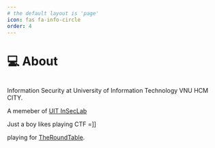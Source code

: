 ```yaml
---
# the default layout is 'page'
icon: fas fa-info-circle
order: 4
---
```


>

# 💻 About

<figure><img src="/assets/img/misaka-mikoto.gif" alt=""><figcaption></figcaption></figure>

Information Security at University of Information Technology VNU HCM CITY.

A memeber of [UIT InSecLab](https://inseclab.uit.edu.vn/)

Just a boy likes playing CTF =]]

playing for [TheRoundTable](https://ctftime.org/team/194346).

